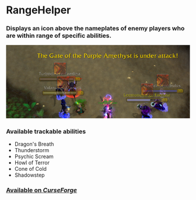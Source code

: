 # RangeHelper
### Displays an icon above the nameplates of enemy players who are within range of specific abilities.

![Image Description](./assets/DB_nameplates.png)

### Available trackable abilities
- Dragon's Breath
- Thunderstorm
- Psychic Scream
- Howl of Terror
- Cone of Cold
- Shadowstep

### [Available on _CurseForge_](https://www.curseforge.com/wow/addons/rangehelper)
